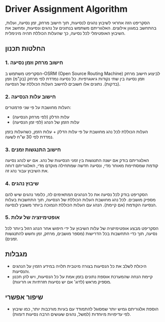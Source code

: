 # Driver Assignment Algorithm

הסקריפט הזה אחראי לשיבוץ נהגים לנסיעות, תוך חישוב מרחק, זמן נסיעה, ועלות, בהתחשב במגוון אילוצים. האלגוריתם משתמש בנתונים על נהגים ונסיעות, ומחשב את השיבוץ האופטימלי לכל נסיעה, כך שהעלות הכוללת תהיה מינימלית.

## החלטות תכנון

### 1. חישוב מרחק וזמן נסיעה
הסקריפט משתמש ב-OSRM (Open Source Routing Machine) לביצוע חישוב מרחק וזמן נסיעה בין שתי נקודות גיאוגרפיות. כל נסיעה נמדדת לפי מרחק (בק"מ) וזמן (בדקות). נתונים אלו חשובים לחישוב העלות הכוללת של הנסיעה.

### 2. חישוב עלות הנסיעה
העלות מחושבת על פי שני פרמטרים:
- עלות הדלק (לפי מרחק הנסיעה)
- עלות הזמן של הנהג (לפי זמן הנסיעה)

העלות הכוללת לכל נהג מחושבת על פי עלות הדלק + עלות הזמן, כשהעלות בזמן נמדדת לפי 30 ש"ח לשעה.

### 3. חישוב התנגשות זמנים
האלגוריתם בודק אם ישנה התנגשות בין זמני הנסיעות של נהג. אם יש לנהג נסיעה קודמת שמסתיימת מאוחר מדי, ונסיעה חדשה שמתחילה מוקדם מדי, האלגוריתם דוחה את השיבוץ עבור נהג זה.

### 4. שיבוץ נהגים
הסקריפט בודק לכל נסיעה את כל הנהגים המתאימים לה, כלומר נהגים שיש להם מספיק מושבים. לכל נהג מחושבת העלות הכוללת של הנסיעה, תוך התחשבות בעלות הנסיעה הקודמת (אם קיימת). הנהג עם העלות הכוללת הנמוכה ביותר משובץ לנסיעה.

### 5. אופטימיזציה של עלות
הסקריפט מבצע אופטימיזציה של עלות השיבוץ על ידי חיפוש אחר הנהג הזול ביותר לכל נסיעה, תוך כדי התחשבות בכל הדרישות (מספר מושבים, מרחק, זמן וחשש להתנגשות זמנים).

## מגבלות
- היכולת לשלב את כל הנסיעות בצורה מיטבית תלויה במידע הזמין על הנהגים והנסיעות.
- קיימת הנחה שהמערכת אוספת נתונים בזמן אמת על כל הנסיעות, ויש להן תכנון מספיק מראש (לדוג' אם יש נסיעות חזרתיות או חריגות).
  
## שיפור אפשרי
- הוספת אלגוריתם גמיש יותר שמסוגל להתמודד עם בעיות מורכבות יותר, כמו שיבוץ לפי עדיפויות מיוחדות (למשל, נהגים שעושים הרבה נסיעות דומות).
  
